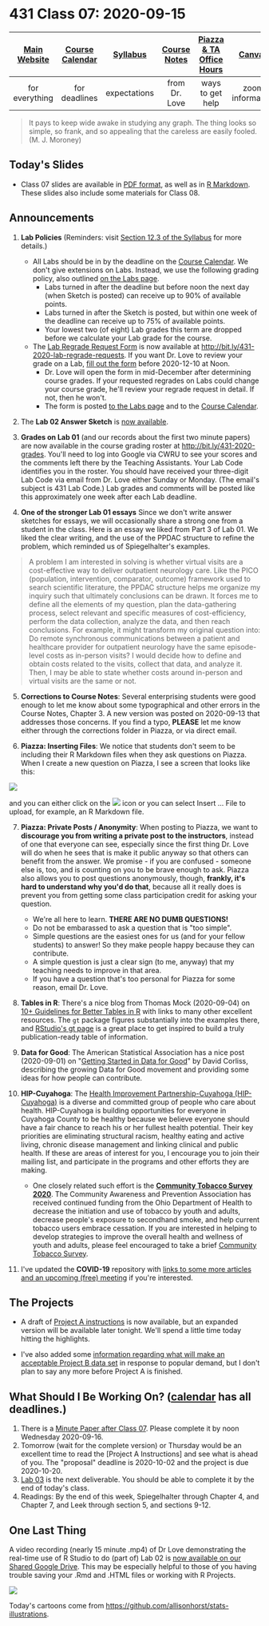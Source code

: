 # 431 Class 07: 2020-09-15

[Main Website](https://thomaselove.github.io/431/) | [Course Calendar](https://thomaselove.github.io/431/calendar.html) | [Syllabus](https://thomaselove.github.io/431-2020-syllabus/) | [Course Notes](https://thomaselove.github.io/431-notes/) | [Piazza & TA Office Hours](https://thomaselove.github.io/431/contact.html) | [Canvas](https://canvas.case.edu) | [Data and Code](https://thomaselove.github.io/431/data_index.html)
:-----------: | :--------------: | :----------: | :---------: | :-------------: | :-----------: | :------------:
for everything | for deadlines | expectations | from Dr. Love | ways to get help | zoom information | for downloads

> It pays to keep wide awake in studying any graph. The thing looks so simple, so frank, and so appealing that the careless are easily fooled. (M. J. Moroney)

## Today's Slides

- Class 07 slides are available in [PDF format](https://github.com/THOMASELOVE/431-2020/blob/master/classes/class07/431_class-07-slides_2020.pdf), as well as in [R Markdown](https://github.com/THOMASELOVE/431-2020/blob/master/classes/class07/431_class-07-slides_2020.Rmd). These slides also include some materials for Class 08.

## Announcements

1. **Lab Policies** (Reminders: visit [Section 12.3 of the Syllabus](https://thomaselove.github.io/431-2020-syllabus/deliverables-assignments.html#labs) for more details.)
    - All Labs should be in by the deadline on the [Course Calendar](https://thomaselove.github.io/431/calendar.html). We don't give extensions on Labs. Instead, we use the following grading policy, also outlined [on the Labs page](https://github.com/THOMASELOVE/431-2020/blob/master/labs/README.md).
        - Labs turned in after the deadline but before noon the next day (when Sketch is posted) can receive up to 90% of available points. 
        - Labs turned in after the Sketch is posted, but within one week of the deadline can receive up to 75% of available points.
        - Your lowest two (of eight) Lab grades this term are dropped before we calculate your Lab grade for the course.
    - The [Lab Regrade Request Form](http://bit.ly/431-2020-lab-regrade-requests) is now available at http://bit.ly/431-2020-lab-regrade-requests. If you want Dr. Love to review your grade on a Lab, [fill out the form](http://bit.ly/431-2020-lab-regrade-requests) before 2020-12-10 at Noon. 
        - Dr. Love will open the form in mid-December after determining course grades. If your requested regrades on Labs could change your course grade, he'll review your regrade request in detail. If not, then he won't. 
        - The form is posted [to the Labs page](https://github.com/THOMASELOVE/431-2020/blob/master/labs/README.md#grading-errors-and-regrade-requests) and to the [Course Calendar](https://thomaselove.github.io/431/calendar.html).

2. The **Lab 02 Answer Sketch** is [now available](https://github.com/THOMASELOVE/431-2020/tree/master/labs/lab02).

3. **Grades on Lab 01** (and our records about the first two minute papers) are now available in the course grading roster at http://bit.ly/431-2020-grades. You'll need to log into Google via CWRU to see your scores and the comments left there by the Teaching Assistants. Your Lab Code identifies you in the roster. You should have received your three-digit Lab Code via email from Dr. Love either Sunday or Monday. (The email's subject is 431 Lab Code.) Lab grades and comments will be posted like this approximately one week after each Lab deadline.

4. **One of the stronger Lab 01 essays** Since we don't write answer sketches for essays, we will occasionally share a strong one from a student in the class. Here is an essay we liked from Part 3 of Lab 01. We liked the clear writing, and the use of the PPDAC structure to refine the problem, which reminded us of Spiegelhalter's examples.

> A problem I am interested in solving is whether virtual visits are a cost-effective way to deliver outpatient neurology care. Like the PICO (population, intervention, comparator, outcome) framework used to search scientific literature, the PPDAC structure helps me organize my inquiry such that ultimately conclusions can be drawn. It forces me to define all the elements of my question, plan the data-gathering process, select relevant and specific measures of cost-efficiency, perform the data collection, analyze the data, and then reach conclusions. For example, it might transform my original question into: Do remote synchronous communications between a patient and healthcare provider for outpatient neurology have the same episode-level costs as in-person visits? I would decide how to define and obtain costs related to the visits, collect that data, and analyze it. Then, I may be able to state whether costs around in-person and virtual visits are the same or not.

5. **Corrections to Course Notes**: Several enterprising students were good enough to let me know about some typographical and other errors in the Course Notes, Chapter 3. A new version was posted on 2020-09-13 that addresses those concerns. If you find a typo, **PLEASE** let me know either through the corrections folder in Piazza, or via direct email.

6. **Piazza: Inserting Files**: We notice that students don't seem to be including their R Markdown files when they ask questions on Piazza. When I create a new question on Piazza, I see a screen that looks like this:

![](https://github.com/THOMASELOVE/431-2020/blob/master/classes/class07/images/piazza01.png)

and you can either click on the ![](https://github.com/THOMASELOVE/431-2020/blob/master/classes/class07/images/piazza02.png) icon or you can select Insert ... File to upload, for example, an R Markdown file.

7. **Piazza: Private Posts / Anonymity**: When posting to Piazza, we want to **discourage you from writing a private post to the instructors**, instead of one that everyone can see, especially since the first thing Dr. Love will do when he sees that is make it public anyway so that others can benefit from the answer. We promise - if you are confused - someone else is, too, and is counting on you to be brave enough to ask. Piazza also allows you to post questions anonymously, though, **frankly, it's hard to understand why you'd do that**, because all it really does is prevent you from getting some class participation credit for asking your question. 
    - We're all here to learn. **THERE ARE NO DUMB QUESTIONS!**
    - Do not be embarassed to ask a question that is "too simple". 
    - Simple questions are the easiest ones for us (and for your fellow students) to answer! So they make people happy because they can contribute.
    - A simple question is just a clear sign (to me, anyway) that my teaching needs to improve in that area. 
    - If you have a question that's too personal for Piazza for some reason, email Dr. Love.

8. **Tables in R**: There's a nice blog from Thomas Mock (2020-09-04) on [10+ Guidelines for Better Tables in R](https://themockup.blog/posts/2020-09-04-10-table-rules-in-r/) with links to many other excellent resources. The `gt` package figures substantially into the examples there, and [RStudio's gt page](https://gt.rstudio.com/) is a great place to get inspired to build a truly publication-ready table of information.

9. **Data for Good**: The American Statistical Association has a nice post (2020-09-01) on "[Getting Started in Data for Good](https://magazine.amstat.org/blog/2020/09/01/getting-started-in-data-for-good/)" by David Corliss, describing the growing Data for Good movement and providing some ideas for how people can contribute.

10. **HIP-Cuyahoga**: The [Health Improvement Partnership-Cuyahoga (HIP-Cuyahoga)](https://hipcuyahoga.org/) is a diverse and committed group of people who care about health. HIP-Cuyahoga is building opportunities for everyone in Cuyahoga County to be healthy because we believe everyone should have a fair chance to reach his or her fullest health potential. Their key priorities are eliminating structural racism, healthy eating and active living, chronic disease management and linking clinical and public health. If these are areas of interest for you, I encourage you to join their mailing list, and participate in the programs and other efforts they are making.
    - One closely related such effort is the **[Community Tobacco Survey 2020](https://www.surveymonkey.com/r/2020communitytobaccosurvey)**. The Community Awareness and Prevention Association has received continued funding from the Ohio Department of Health to decrease the initiation and use of tobacco by youth and adults, decrease people's exposure to secondhand smoke, and help current tobacco users embrace cessation. If you are interested in helping to develop strategies to improve the overall health and wellness of youth and adults, please feel encouraged to take a brief [Community Tobacco Survey](https://www.surveymonkey.com/r/2020communitytobaccosurvey). 

11. I've updated the **COVID-19** repository with [links to some more articles and an upcoming (free) meeting](https://github.com/THOMASELOVE/covid19) if you're interested.

## The Projects

- A draft of [Project A instructions](https://github.com/THOMASELOVE/431-2020/blob/master/projects/projectA/projectA.md) is now available, but an expanded version will be available later tonight. We'll spend a little time today hitting the highlights.

- I've also added some [information regarding what will make an acceptable Project B data set](https://github.com/THOMASELOVE/431-2020/blob/master/projects/projectB/projectB.md) in response to popular demand, but I don't plan to say any more before Project A is finished.

## What Should I Be Working On? ([calendar](https://thomaselove.github.io/431/calendar.html) has all deadlines.)

1. There is a [Minute Paper after Class 07](http://bit.ly/431-2020-minute-07). Please complete it by noon Wednesday 2020-09-16.
2. Tomorrow (wait for the complete version) or Thursday would be an excellent time to read the [Project A Instructions] and see what is ahead of you. The "proposal" deadline is 2020-10-02 and the project is due 2020-10-20.
3. [Lab 03](https://github.com/THOMASELOVE/431-2020/blob/master/labs/lab03/lab03.md) is the next deliverable. You should be able to complete it by the end of today's class.
4. Readings: By the end of this week, Spiegelhalter through Chapter 4, and Chapter 7, and Leek through section 5, and sections 9-12.

## One Last Thing

A video recording (nearly 15 minute .mp4) of Dr Love demonstrating the real-time use of R Studio to do (part of) Lab 02 is [now available on our Shared Google Drive](http://bit.ly/431-2020-Love-does-Lab02). This may be especially helpful to those of you having trouble saving your .Rmd and .HTML files or working with R Projects.

![](https://github.com/THOMASELOVE/431-2020/blob/master/classes/class07/images/rmarkdown_wizards.png)

Today's cartoons come from https://github.com/allisonhorst/stats-illustrations.
